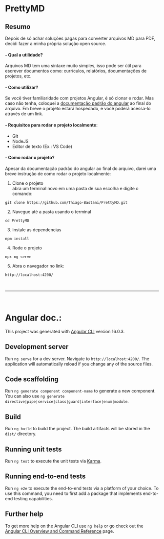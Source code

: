 # PrettyMD

## Resumo

Depois de só achar soluções pagas para converter arquivos MD para PDF, decidi fazer a minha própria solução open source.


####  - Qual a utilidade?

Arquivos MD tem uma sintaxe muito simples, isso pode ser útil para escrever documentos como: currículos, relatórios, documentações de projetos, etc.

####  - Como utilizar? 

Se você tiver familiaridade com projetos Angular, é só clonar e rodar. Mas caso não tenha, coloquei a [documentação padrão do angular](#angular-doc) ao final do arquivo. Em breve o projeto estará hospedado, e você poderá acessa-lo através de um link.


#### - Requisitos para rodar o projeto localmente:

- Git
- NodeJS
- Editor de texto (Ex.: VS Code)


#### - Como rodar o projeto?

Apesar da documentação padrão do angular ao final do arquivo, darei uma breve instrução de como rodar o projeto localmente:



1. Clone o projeto  
abra um terminal novo em uma pasta de sua escolha e digite o comando:  

```
git clone https://github.com/Thiago-Bastani/PrettyMD.git
```

2. Navegue até a pasta usando o terminal 

```
cd PrettyMD
```

3. Instale as dependencias

```
npm install
```

4. Rode o projeto

```
npx ng serve
```

5. Abra o navegador no link:

```
http://localhost:4200/
```

<br>

--------

<br>

# Angular doc.:

This project was generated with [Angular CLI](https://github.com/angular/angular-cli) version 16.0.3.

## Development server

Run `ng serve` for a dev server. Navigate to `http://localhost:4200/`. The application will automatically reload if you change any of the source files.

## Code scaffolding

Run `ng generate component component-name` to generate a new component. You can also use `ng generate directive|pipe|service|class|guard|interface|enum|module`.

## Build

Run `ng build` to build the project. The build artifacts will be stored in the `dist/` directory.

## Running unit tests

Run `ng test` to execute the unit tests via [Karma](https://karma-runner.github.io).

## Running end-to-end tests

Run `ng e2e` to execute the end-to-end tests via a platform of your choice. To use this command, you need to first add a package that implements end-to-end testing capabilities.

## Further help

To get more help on the Angular CLI use `ng help` or go check out the [Angular CLI Overview and Command Reference](https://angular.io/cli) page.
